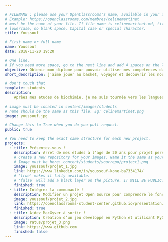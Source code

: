 ```yaml
---

# FILENAME : please use your OpenClassrooms's name, available in your url.
# Example: https://openclassrooms.com/membres/celinemartinet
# must be the name of your file. If file name is celinemartinet.md, title is celinemartinet.
# lowercase, no blank space, Capital case or special character.
title: Youssouf

# First name or full name
name: Youssouf
date: 2018-11-20 19:20

# One line.
# If you need more space, go to the next line and add 4 spaces on the left, as in 'description'.
objective: Obtenir mon diplome pour pouvoir utiliser mes competences dans le monde informatique.
short_description: j'aime jouer au basket, voyager et decouvrir les nouveautés informatique et technologique.

# don't touch that
template: students
description:
    Aprèes mes etudes de biochimie, je me suis tournée vers les langues ensuite, j'ai voyager quelque mois au Etats Unis. En rentrant j'ai décidé de me tournée vers ma passion en commencant chez OPenclassrooms.
    
# image must be located in content/images/students
# name should be the same as this file. Eg: celinemartinet.png
image: youssouf.jpg

# Change this to True when you do you pull request.
public: true

# You need to keep the exact same structure for each new project.
projects:
  - title: Présentez-vous !
    description: Arret de mes études à l'age de 20 ans pour projet personel et je reprend 5 ans    plus tard chez openclassrooms pour finalisé mon projet.
    # Create a new repository for your images. Name it the same as your nickname and profile picture.
    # Image must be here: content/students/yourrepo/project1.png
    image: youssouf/projet_1.jpg
    link: https://www.linkedin.com/in/youssouf-kone-ba7334174/
    # 'true' makes it fully available.
    # 'false' will add a black layer on the picture. IT WILL BE PUBLIC!
    finished: true
  - title: Intégrez la communauté !
    description: Modifier un projet Open Source pour comprendre le fonctionnement de Git, de Github et des pull requests. 
    image: youssouf/projet_2.jpg
    link: https://openclassrooms-student-center.github.io/presentation/students/ratus.html
    finished: true
  - title: Aidez MacGyver à sortir !
    description: Création d’un jeu développé en Python et utilisant PyGame.
    image: ratus/projet_3.png
    link: https://www.github.com
    finished: false
---
```

